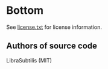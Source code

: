 Bottom
======
See [license.txt](./license.txt) for license information.

Authors of source code
----------------------
LibraSubtilis (MIT)

